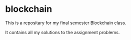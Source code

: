 # blockchain
This is a repositary for my final semester Blockchain class.

It contains all my solutions to the assignment problems.
